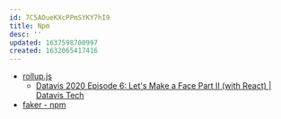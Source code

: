 ```yaml
---
id: 7C5AOueKXcPPmSYKY7hI9
title: Npm
desc: ''
updated: 1637598700997
created: 1632065417416
---
```


* [rollup.js](https://www.rollupjs.org/guide/en/)
  * [Datavis 2020 Episode 6: Let's Make a Face Part II (with React) | Datavis Tech](https://datavis.tech/datavis-2020-episode-6-lets-make-a-face-part-ii-with-react/)
* [faker - npm](https://www.npmjs.com/package/faker)

